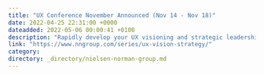 ```yaml
---
title: "UX Conference November Announced (Nov 14 - Nov 18)"
date: 2022-04-25 22:31:00 +0000
dateadded: 2022-05-06 00:00:41 +0100
description: "Rapidly develop your UX visioning and strategic leadership skills in this 5-day program of hands-on seminars and workshops led by two expert instructors."
link: "https://www.nngroup.com/series/ux-vision-strategy/"
category:
directory: _directory/nielsen-norman-group.md
---
```

